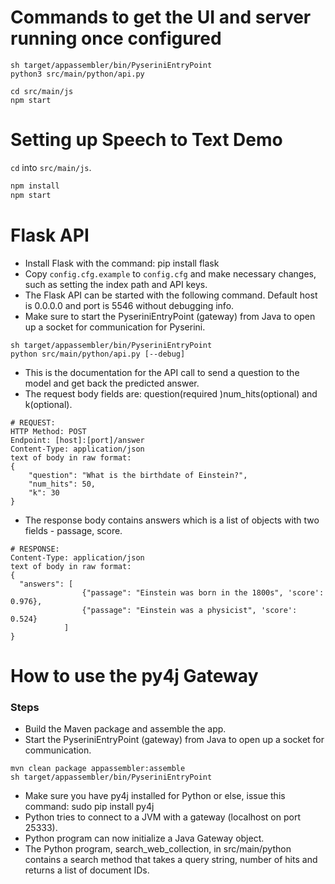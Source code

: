 # Commands to get the UI and server running once configured
```
sh target/appassembler/bin/PyseriniEntryPoint
python3 src/main/python/api.py

cd src/main/js
npm start
```

# Setting up Speech to Text Demo

`cd` into `src/main/js`.

```sh
npm install
npm start
```

# Flask API

- Install Flask with the command: pip install flask
- Copy `config.cfg.example` to `config.cfg` and make necessary changes, such as setting the index path and API keys.
- The Flask API can be started with the following command. Default host is 0.0.0.0 and port is 5546 without debugging info.
- Make sure to start the PyseriniEntryPoint (gateway) from Java to open up a socket for communication for Pyserini.
```
sh target/appassembler/bin/PyseriniEntryPoint
python src/main/python/api.py [--debug]
```

- This is the documentation for the API call to send a question to the model and get back the predicted answer.
- The request body fields are: question(required )num_hits(optional) and k(optional).
```
# REQUEST:
HTTP Method: POST
Endpoint: [host]:[port]/answer
Content-Type: application/json
text of body in raw format:
{
    "question": "What is the birthdate of Einstein?",
    "num_hits": 50,
    "k": 30
}
```

- The response body contains answers which is a list of objects with two fields - passage, score.
```
# RESPONSE:
Content-Type: application/json
text of body in raw format:
{
  "answers": [
                {"passage": "Einstein was born in the 1800s", 'score': 0.976},
                {"passage": "Einstein was a physicist", 'score': 0.524}
            ]
}
```

# How to use the py4j Gateway

### Steps
- Build the Maven package and assemble the app.
- Start the PyseriniEntryPoint (gateway) from Java to open up a socket for communication.
```
mvn clean package appassembler:assemble
sh target/appassembler/bin/PyseriniEntryPoint
```
- Make sure you have py4j installed for Python or else, issue this command: sudo pip install py4j
- Python tries to connect to a JVM with a gateway (localhost on port 25333).
- Python program can now initialize a Java Gateway object.
- The Python program, search_web_collection, in src/main/python contains a search method that takes a
query string, number of hits and returns a list of document IDs.



